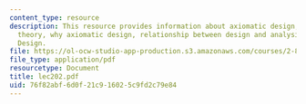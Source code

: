 ```yaml
---
content_type: resource
description: This resource provides information about axiomatic design, complexity
  theory, why axiomatic design, relationship between design and analysis, and axiomatic
  Design.
file: https://ol-ocw-studio-app-production.s3.amazonaws.com/courses/2-882-system-design-and-analysis-based-on-ad-and-complexity-theories-spring-2005/76f82abf6d0f21c916025c9fd2c79e84_lec202.pdf
file_type: application/pdf
resourcetype: Document
title: lec202.pdf
uid: 76f82abf-6d0f-21c9-1602-5c9fd2c79e84
---
```

